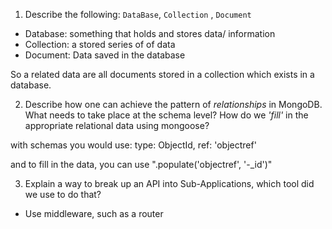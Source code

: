 1.  Describe the following: `DataBase`, `Collection` , `Document`
- Database: something that holds and stores data/ information
- Collection: a stored series of of data
- Document: Data saved in the database

So a related data are all documents stored in a collection which exists in a database.

2.  Describe how one can achieve the pattern of _relationships_ in MongoDB. What needs to take place at the schema level? How do we _'fill'_ in the appropriate relational data using mongoose?

with schemas you would use:
        type: ObjectId,
        ref: 'objectref'

and to fill in the data, you can use ".populate('objectref', '-_id')"



3.  Explain a way to break up an API into Sub-Applications, which tool did we use to do that?
- Use middleware, such as a router
